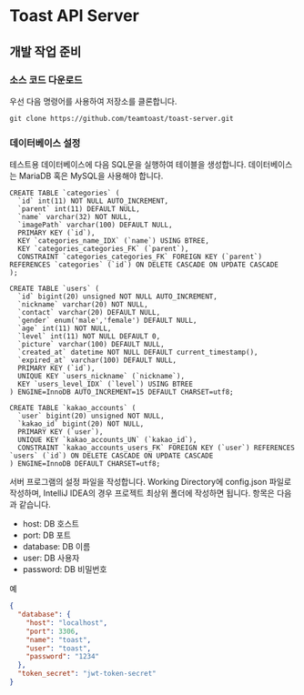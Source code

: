 # Toast API Server
## 개발 작업 준비
### 소스 코드 다운로드
우선 다음 명령어를 사용하여 저장소를 클론합니다. 
```
git clone https://github.com/teamtoast/toast-server.git
```

### 데이터베이스 설정
테스트용 데이터베이스에 다음 SQL문을 실행하여 테이블을 생성합니다. 데이터베이스는 MariaDB 혹은 MySQL을 사용해야 합니다.
```mysql
CREATE TABLE `categories` (
  `id` int(11) NOT NULL AUTO_INCREMENT,
  `parent` int(11) DEFAULT NULL,
  `name` varchar(32) NOT NULL,
  `imagePath` varchar(100) DEFAULT NULL,
  PRIMARY KEY (`id`),
  KEY `categories_name_IDX` (`name`) USING BTREE,
  KEY `categories_categories_FK` (`parent`),
  CONSTRAINT `categories_categories_FK` FOREIGN KEY (`parent`) REFERENCES `categories` (`id`) ON DELETE CASCADE ON UPDATE CASCADE
);

CREATE TABLE `users` (
  `id` bigint(20) unsigned NOT NULL AUTO_INCREMENT,
  `nickname` varchar(20) NOT NULL,
  `contact` varchar(20) DEFAULT NULL,
  `gender` enum('male','female') DEFAULT NULL,
  `age` int(11) NOT NULL,
  `level` int(11) NOT NULL DEFAULT 0,
  `picture` varchar(100) DEFAULT NULL,
  `created_at` datetime NOT NULL DEFAULT current_timestamp(),
  `expired_at` varchar(100) DEFAULT NULL,
  PRIMARY KEY (`id`),
  UNIQUE KEY `users_nickname` (`nickname`),
  KEY `users_level_IDX` (`level`) USING BTREE
) ENGINE=InnoDB AUTO_INCREMENT=15 DEFAULT CHARSET=utf8;

CREATE TABLE `kakao_accounts` (
  `user` bigint(20) unsigned NOT NULL,
  `kakao_id` bigint(20) NOT NULL,
  PRIMARY KEY (`user`),
  UNIQUE KEY `kakao_accounts_UN` (`kakao_id`),
  CONSTRAINT `kakao_accounts_users_FK` FOREIGN KEY (`user`) REFERENCES `users` (`id`) ON DELETE CASCADE ON UPDATE CASCADE
) ENGINE=InnoDB DEFAULT CHARSET=utf8;

```

서버 프로그램의 설정 파일을 작성합니다. Working Directory에 config.json 파일로 작성하며, IntelliJ IDEA의 경우 프로젝트 최상위 폴더에 작성하면 됩니다.
항목은 다음과 같습니다.

* host: DB 호스트
* port: DB 포트
* database: DB 이름
* user: DB 사용자
* password: DB 비밀번호

예
```json
{
  "database": {
    "host": "localhost",
    "port": 3306,
    "name": "toast",
    "user": "toast",
    "password": "1234"
  },
  "token_secret": "jwt-token-secret"
}